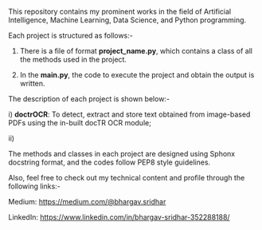 This repository contains my prominent works in the field of Artificial Intelligence, Machine Learning, Data Science, and Python programming.

Each project is structured as follows:-

1. There is a file of format **project_name.py**, which contains a class of all the methods used in the project.

2. In the **main.py**, the code to execute the project and obtain the output is written.

The description of each project is shown below:-

i) __doctrOCR__: To detect, extract and store text obtained from image-based PDFs using the in-built docTR OCR module;

ii) 

The methods and classes in each project are designed using Sphonx docstring format, and the codes follow PEP8 style guidelines.

Also, feel free to check out my technical content and profile through the following links:- 

Medium: https://medium.com/@bhargav.sridhar

LinkedIn: https://www.linkedin.com/in/bhargav-sridhar-352288188/